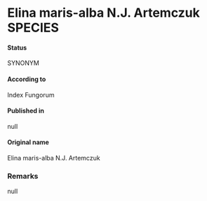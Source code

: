 Elina maris-alba N.J. Artemczuk SPECIES
=======

#### Status
SYNONYM

#### According to
Index Fungorum

#### Published in
null

#### Original name
Elina maris-alba N.J. Artemczuk

### Remarks
null